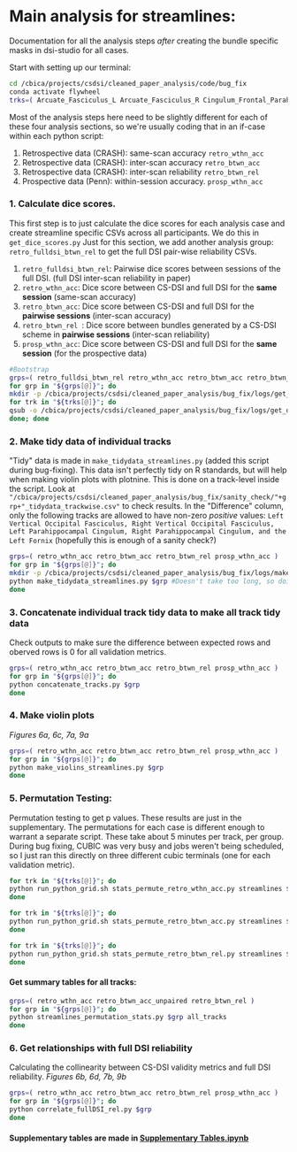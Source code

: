 # Main analysis for streamlines:
Documentation for all the analysis steps *after* creating the bundle specific masks in dsi-studio for all cases. 


Start with setting up our terminal:
```bash
cd /cbica/projects/csdsi/cleaned_paper_analysis/code/bug_fix
conda activate flywheel
trks=( Arcuate_Fasciculus_L Arcuate_Fasciculus_R Cingulum_Frontal_Parahippocampal_L Cingulum_Frontal_Parahippocampal_R Cingulum_Frontal_Parietal_L Cingulum_Frontal_Parietal_R Cingulum_Parahippocampal_L Cingulum_Parahippocampal_Parietal_L Cingulum_Parahippocampal_Parietal_R Cingulum_Parahippocampal_R Cingulum_Parolfactory_L Cingulum_Parolfactory_R Corpus_Callosum_Body Corpus_Callosum_Forceps_Major Corpus_Callosum_Forceps_Minor Corpus_Callosum_Tapetum Corticospinal_Tract_L Corticospinal_Tract_R Corticostriatal_Tract_Anterior_L Corticostriatal_Tract_Anterior_R Corticostriatal_Tract_Posterior_L Corticostriatal_Tract_Posterior_R Corticostriatal_Tract_Superior_L Corticostriatal_Tract_Superior_R Fornix_L Fornix_R Frontal_Aslant_Tract_L Frontal_Aslant_Tract_R Inferior_Fronto_Occipital_Fasciculus_L Inferior_Fronto_Occipital_Fasciculus_R Inferior_Longitudinal_Fasciculus_L Inferior_Longitudinal_Fasciculus_R Middle_Longitudinal_Fasciculus_L Middle_Longitudinal_Fasciculus_R Optic_Radiation_L Optic_Radiation_R Parietal_Aslant_Tract_L Parietal_Aslant_Tract_R Reticular_Tract_L Reticular_Tract_R Superior_Longitudinal_Fasciculus1_L Superior_Longitudinal_Fasciculus1_R Superior_Longitudinal_Fasciculus2_L Superior_Longitudinal_Fasciculus2_R Superior_Longitudinal_Fasciculus3_L Superior_Longitudinal_Fasciculus3_R Thalamic_Radiation_Anterior_L Thalamic_Radiation_Anterior_R Thalamic_Radiation_Posterior_L Thalamic_Radiation_Posterior_R Thalamic_Radiation_Superior_L Thalamic_Radiation_Superior_R Uncinate_Fasciculus_L Uncinate_Fasciculus_R Vertical_Occipital_Fasciculus_L Vertical_Occipital_Fasciculus_R ) #all tracks
```

Most of the analysis steps here need to be slightly different for each of these four analysis sections, so we're usually coding that in an if-case within each python script:
1. Retrospective data (CRASH): same-scan accuracy `retro_wthn_acc`
1. Retrospective data (CRASH): inter-scan accuracy `retro_btwn_acc`
1. Retrospective data (CRASH): inter-scan reliability `retro_btwn_rel`
1. Prospective data (Penn): within-session accuracy. `prosp_wthn_acc`

### 1. Calculate dice scores.
This first step is to just calculate the dice scores for each analysis case and create streamline specific CSVs across all participants. 
We do this in `get_dice_scores.py`
Just for this section, we add another analysis group: `retro_fulldsi_btwn_rel` to get the full DSI pair-wise reliability CSVs. 
1. `retro_fulldsi_btwn_rel`: Pairwise dice scores between sessions of the full DSI. (full DSI inter-scan reliability in paper)
1. `retro_wthn_acc`: Dice score between CS-DSI and full DSI for the **same session** (same-scan accuracy)
1. `retro_btwn_acc`: Dice score between CS-DSI and full DSI for the **pairwise sessions** (inter-scan accuracy)
1. `retro_btwn_rel `: Dice score between bundles generated by a CS-DSI scheme in **pairwise sessions** (inter-scan reliability)
1. `prosp_wthn_acc`: Dice score between CS-DSI and full DSI for the **same session** (for the prospective data)


```bash
#Bootstrap
grps=( retro_fulldsi_btwn_rel retro_wthn_acc retro_btwn_acc retro_btwn_rel prosp_wthn_acc )
for grp in "${grps[@]}"; do
mkdir -p /cbica/projects/csdsi/cleaned_paper_analysis/bug_fix/logs/get_dice_scores/${grp}
for trk in "${trks[@]}"; do
qsub -o /cbica/projects/csdsi/cleaned_paper_analysis/bug_fix/logs/get_dice_scores/${grp}/${trk}.txt -N ${grp}_${trk} -pe threaded 1-2 /cbica/projects/csdsi/cleaned_paper_analysis/code/bug_fix/run_python_grid.sh get_dice_scores.py $grp $trk
done; done
```

### 2. Make tidy data of individual tracks
"Tidy" data is made in `make_tidydata_streamlines.py` (added this script during bug-fixing). This data isn't perfectly tidy on R standards, but will help when making violin plots with plotnine. This is done on a track-level inside the script. Look at `"/cbica/projects/csdsi/cleaned_paper_analysis/bug_fix/sanity_check/"+grp+"_tidydata_trackwise.csv"` to check results. In the "Difference" column, only the following tracks are allowed to have non-zero *positive* values: `Left Vertical Occipital Fasciculus, Right Vertical Occipital Fasciculus, Left Parahippocampal Cingulum, Right Parahippocampal Cingulum, and the Left Fornix` (hopefully this is enough of a sanity check?)

```bash
grps=( retro_wthn_acc retro_btwn_acc retro_btwn_rel prosp_wthn_acc )
for grp in "${grps[@]}"; do
mkdir -p /cbica/projects/csdsi/cleaned_paper_analysis/bug_fix/logs/make_tidydata_streamlines/${grp}
python make_tidydata_streamlines.py $grp #Doesn't take too long, so doing this directly. 
done
```

### 3. Concatenate individual track tidy data to make all track tidy data
Check outputs to make sure the difference between expected rows and oberved rows is 0 for all validation metrics. 
```bash
grps=( retro_wthn_acc retro_btwn_acc retro_btwn_rel prosp_wthn_acc )
for grp in "${grps[@]}"; do
python concatenate_tracks.py $grp
done
```

### 4. Make violin plots
*Figures 6a, 6c, 7a, 9a*
```bash
grps=( retro_wthn_acc retro_btwn_acc retro_btwn_rel prosp_wthn_acc )
for grp in "${grps[@]}"; do
python make_violins_streamlines.py $grp
done
```

### 5. Permutation Testing:
Permutation testing to get p values. These results are just in the supplementary. The permutations for each case is different enough to warrant a separate script. These take about 5 minutes per track, per group. During bug fixing, CUBIC was very busy and jobs weren't being scheduled, so I just ran this directly on three different cubic terminals (one for each validation metric).
```bash
for trk in "${trks[@]}"; do
python run_python_grid.sh stats_permute_retro_wthn_acc.py streamlines $trk
done
```

```bash
for trk in "${trks[@]}"; do
python run_python_grid.sh stats_permute_retro_btwn_acc.py streamlines $trk
done
```

```bash
for trk in "${trks[@]}"; do
python run_python_grid.sh stats_permute_retro_btwn_rel.py streamlines $trk
done
```

#### Get summary tables for all tracks:
```bash
grps=( retro_wthn_acc retro_btwn_acc_unpaired retro_btwn_rel )
for grp in "${grps[@]}"; do
python streamlines_permutation_stats.py $grp all_tracks
done
```

### 6. Get relationships with full DSI reliability
Calculating the collinearity between CS-DSI validity metrics and full DSI reliability.
*Figures 6b, 6d, 7b, 9b*
```bash
grps=( retro_wthn_acc retro_btwn_acc retro_btwn_rel prosp_wthn_acc )
for grp in "${grps[@]}"; do
python correlate_fullDSI_rel.py $grp 
done
```

#### Supplementary tables are made in [Supplementary Tables.ipynb](https://github.com/PennLINC/cs_dsi/blob/bug_fix/code/Supplementary%20Tables.ipynb)
